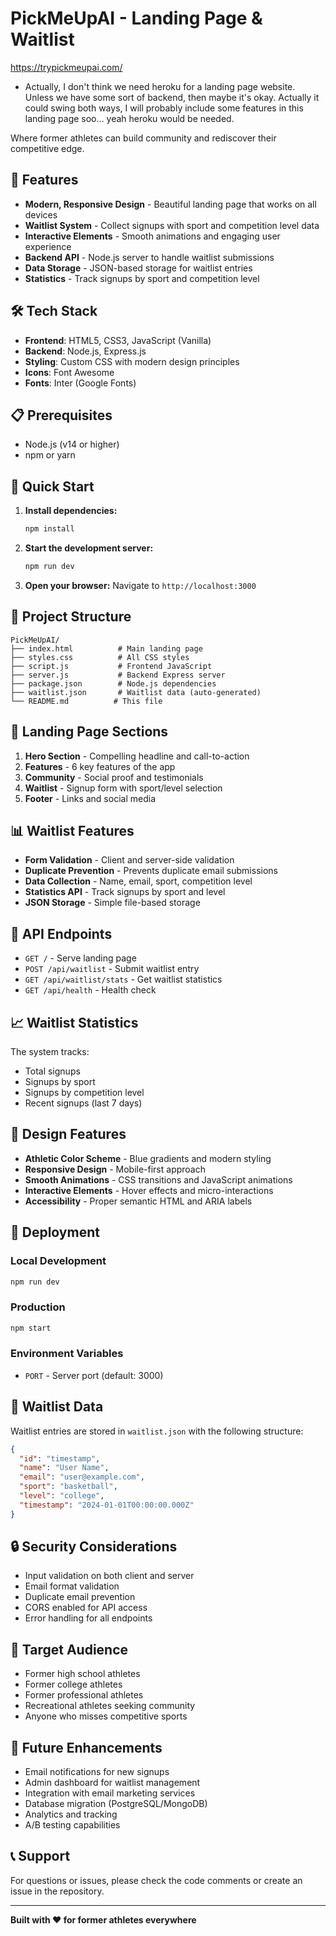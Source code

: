 # PickMeUpAI - Landing Page & Waitlist

https://trypickmeupai.com/
- Actually, I don't think we need heroku for a landing page website. Unless we have some sort of backend, then maybe it's okay.  Actually it could swing both ways, I will probably include some features in this landing page soo... yeah heroku would be needed.

Where former athletes can build community and rediscover their competitive edge.

## 🚀 Features

- **Modern, Responsive Design** - Beautiful landing page that works on all devices
- **Waitlist System** - Collect signups with sport and competition level data
- **Interactive Elements** - Smooth animations and engaging user experience
- **Backend API** - Node.js server to handle waitlist submissions
- **Data Storage** - JSON-based storage for waitlist entries
- **Statistics** - Track signups by sport and competition level

## 🛠️ Tech Stack

- **Frontend**: HTML5, CSS3, JavaScript (Vanilla)
- **Backend**: Node.js, Express.js
- **Styling**: Custom CSS with modern design principles
- **Icons**: Font Awesome
- **Fonts**: Inter (Google Fonts)

## 📋 Prerequisites

- Node.js (v14 or higher)
- npm or yarn

## 🚀 Quick Start

1. **Install dependencies:**
   ```bash
   npm install
   ```

2. **Start the development server:**
   ```bash
   npm run dev
   ```

3. **Open your browser:**
   Navigate to `http://localhost:3000`

## 📁 Project Structure

```
PickMeUpAI/
├── index.html          # Main landing page
├── styles.css          # All CSS styles
├── script.js           # Frontend JavaScript
├── server.js           # Backend Express server
├── package.json        # Node.js dependencies
├── waitlist.json       # Waitlist data (auto-generated)
└── README.md          # This file
```

## 🎯 Landing Page Sections

1. **Hero Section** - Compelling headline and call-to-action
2. **Features** - 6 key features of the app
3. **Community** - Social proof and testimonials
4. **Waitlist** - Signup form with sport/level selection
5. **Footer** - Links and social media

## 📊 Waitlist Features

- **Form Validation** - Client and server-side validation
- **Duplicate Prevention** - Prevents duplicate email submissions
- **Data Collection** - Name, email, sport, competition level
- **Statistics API** - Track signups by sport and level
- **JSON Storage** - Simple file-based storage

## 🔧 API Endpoints

- `GET /` - Serve landing page
- `POST /api/waitlist` - Submit waitlist entry
- `GET /api/waitlist/stats` - Get waitlist statistics
- `GET /api/health` - Health check

## 📈 Waitlist Statistics

The system tracks:
- Total signups
- Signups by sport
- Signups by competition level
- Recent signups (last 7 days)

## 🎨 Design Features

- **Athletic Color Scheme** - Blue gradients and modern styling
- **Responsive Design** - Mobile-first approach
- **Smooth Animations** - CSS transitions and JavaScript animations
- **Interactive Elements** - Hover effects and micro-interactions
- **Accessibility** - Proper semantic HTML and ARIA labels

## 🚀 Deployment

### Local Development
```bash
npm run dev
```

### Production
```bash
npm start
```

### Environment Variables
- `PORT` - Server port (default: 3000)

## 📧 Waitlist Data

Waitlist entries are stored in `waitlist.json` with the following structure:

```json
{
  "id": "timestamp",
  "name": "User Name",
  "email": "user@example.com",
  "sport": "basketball",
  "level": "college",
  "timestamp": "2024-01-01T00:00:00.000Z"
}
```

## 🔒 Security Considerations

- Input validation on both client and server
- Email format validation
- Duplicate email prevention
- CORS enabled for API access
- Error handling for all endpoints

## 🎯 Target Audience

- Former high school athletes
- Former college athletes
- Former professional athletes
- Recreational athletes seeking community
- Anyone who misses competitive sports

## 🚀 Future Enhancements

- Email notifications for new signups
- Admin dashboard for waitlist management
- Integration with email marketing services
- Database migration (PostgreSQL/MongoDB)
- Analytics and tracking
- A/B testing capabilities

## 📞 Support

For questions or issues, please check the code comments or create an issue in the repository.

---

**Built with ❤️ for former athletes everywhere** 
